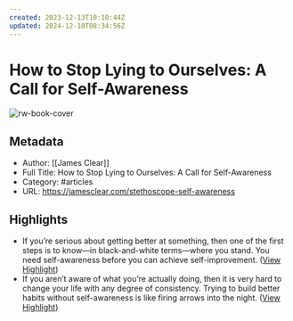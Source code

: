 ```yaml
---
created: 2023-12-13T10:10:44Z
updated: 2024-12-10T08:34:56Z
---
```

# How to Stop Lying to Ourselves: A Call for Self-Awareness

![rw-book-cover](https://jamesclear.com/wp-content/uploads/2015/07/self-awareness.jpg)

## Metadata
- Author: [[James Clear]]
- Full Title: How to Stop Lying to Ourselves: A Call for Self-Awareness
- Category: #articles
- URL: https://jamesclear.com/stethoscope-self-awareness

## Highlights
- If you’re serious about getting better at something, then one of the first steps is to know—in black-and-white terms—where you stand. You need self-awareness before you can achieve self-improvement. ([View Highlight](https://read.readwise.io/read/01hhfp386zdb7baw9pfbt4m2qs))
- If you aren’t aware of what you’re actually doing, then it is very hard to change your life with any degree of consistency. Trying to build better habits without self-awareness is like firing arrows into the night. ([View Highlight](https://read.readwise.io/read/01hhfp5qk0ftyaeg34116da7ny))

